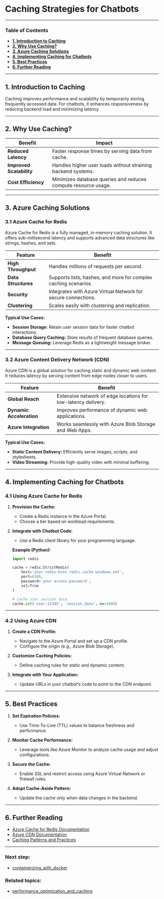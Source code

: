 # **Caching Strategies for Chatbots**

---

### **Table of Contents**

- [**1. Introduction to Caching**](#1-introduction-to-caching)
- [**2. Why Use Caching?**](#2-why-use-caching)
- [**3. Azure Caching Solutions**](#3-azure-caching-solutions)
- [**4. Implementing Caching for Chatbots**](#4-implementing-caching-for-chatbots)
- [**5. Best Practices**](#5-best-practices)
- [**6. Further Reading**](#6-further-reading)


---

## **1. Introduction to Caching**

Caching improves performance and scalability by temporarily storing frequently accessed data. For chatbots, it enhances responsiveness by reducing backend load and minimizing latency.

---

## **2. Why Use Caching?**

|**Benefit**|**Impact**|
|---|---|
|**Reduced Latency**|Faster response times by serving data from cache.|
|**Improved Scalability**|Handles higher user loads without straining backend systems.|
|**Cost Efficiency**|Minimizes database queries and reduces compute resource usage.|

---

## **3. Azure Caching Solutions**

### **3.1 Azure Cache for Redis**

Azure Cache for Redis is a fully managed, in-memory caching solution. It offers sub-millisecond latency and supports advanced data structures like strings, hashes, and sets.

|**Feature**|**Benefit**|
|---|---|
|**High Throughput**|Handles millions of requests per second.|
|**Data Structures**|Supports lists, hashes, and more for complex caching scenarios.|
|**Security**|Integrates with Azure Virtual Network for secure connections.|
|**Clustering**|Scales easily with clustering and replication.|

**Typical Use Cases:**

- **Session Storage:** Retain user session data for faster chatbot interactions.
- **Database Query Caching:** Store results of frequent database queries.
- **Message Queuing:** Leverage Redis as a lightweight message broker.

---

### **3.2 Azure Content Delivery Network (CDN)**

Azure CDN is a global solution for caching static and dynamic web content. It reduces latency by serving content from edge nodes closer to users.

|**Feature**|**Benefit**|
|---|---|
|**Global Reach**|Extensive network of edge locations for low-latency delivery.|
|**Dynamic Acceleration**|Improves performance of dynamic web applications.|
|**Azure Integration**|Works seamlessly with Azure Blob Storage and Web Apps.|

**Typical Use Cases:**

- **Static Content Delivery:** Efficiently serve images, scripts, and stylesheets.
- **Video Streaming:** Provide high-quality video with minimal buffering.

---

## **4. Implementing Caching for Chatbots**

### **4.1 Using Azure Cache for Redis**

1. **Provision the Cache:**
    
    - Create a Redis instance in the Azure Portal.
    - Choose a tier based on workload requirements.
2. **Integrate with Chatbot Code:**
    
    - Use a Redis client library for your programming language.
    
    **Example (Python):**
    
    ```python
    import redis
    
    cache = redis.StrictRedis(
        host='your-redis-host.redis.cache.windows.net',
        port=6380,
        password='your-access-password',
        ssl=True
    )
    
    # Cache user session data
    cache.set('user:12345', 'session_data', ex=3600)
    ```
    

---

### **4.2 Using Azure CDN**

1. **Create a CDN Profile:**
    
    - Navigate to the Azure Portal and set up a CDN profile.
    - Configure the origin (e.g., Azure Blob Storage).
2. **Customize Caching Policies:**
    
    - Define caching rules for static and dynamic content.
3. **Integrate with Your Application:**
    
    - Update URLs in your chatbot’s code to point to the CDN endpoint.

---

## **5. Best Practices**

1. **Set Expiration Policies:**
    
    - Use Time-To-Live (TTL) values to balance freshness and performance.
2. **Monitor Cache Performance:**
    
    - Leverage tools like Azure Monitor to analyze cache usage and adjust configurations.
3. **Secure the Cache:**
    
    - Enable SSL and restrict access using Azure Virtual Network or firewall rules.
4. **Adopt Cache-Aside Pattern:**
    
    - Update the cache only when data changes in the backend.

---

## **6. Further Reading**

- [Azure Cache for Redis Documentation](https://docs.microsoft.com/en-us/azure/azure-cache-for-redis/)
- [Azure CDN Documentation](https://docs.microsoft.com/en-us/azure/cdn/)
- [Caching Patterns and Practices](https://learn.microsoft.com/en-us/azure/architecture/patterns/cache-aside)

---

### Next step:
- [containerizing_with_docker](containerizing_with_docker.md)

### Related topics:
- [performance_optimization_and_caching](performance_optimization_and_caching.md)